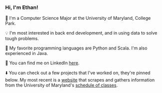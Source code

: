 ### Hi, I'm Ethan!

🐢 I'm a Computer Science Major at the University of Maryland, College Park.

💡 I'm most interested in back end development, and in using data to solve tough problems. 

🐍 My favorite programming languages are Python and Scala. I'm also experienced in Java.

🔎 You can find me on LinkedIn [here](https://www.linkedin.com/in/ethan-schaffer/).

⬇️ You can check out a few projects that I've worked on, they're pinned below. My most recent is a [website](https://ethan-schaffer.github.io/UMD-Online-Course-Info/) that scrapes and gathers information from the University of Maryland's [schedule of classes](https://app.testudo.umd.edu/soc/).

<!--
**ethan-schaffer/ethan-schaffer** is a ✨ _special_ ✨ repository because its `README.md` (this file) appears on your GitHub profile.
-->

